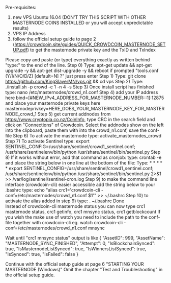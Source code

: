Pre-requisites:
1. new VPS Ubuntu 16.04 (DON'T TRY THIS SCRIPT WITH OTHER MASTERNODE COINS INSTALLED or you will accept unpredictable results)
2. VPS IP Address
3. follow the official setup guide to page 2 (https://crowdcoin.site/guides/QUICK_CROWDCOIN_MASTERNODE_SETUP.pdf)
to get the masternode private key and the TxID and TxIndex

Please copy and paste (or type) everything exactly as written behind "type:" to the end of the line.
Step 0) Type: apt-get update && apt-get upgrade -y && apt-get dist-upgrade -y && reboot
		if prompted "tools.conf (Y/I/N/O/D/Z) [default=N] ?" just press enter
Step 1) Type: git clone https://github.com/KingSlayerMN/vps.git && cd vps
Step 2) Type: ./install.sh -p crowd -c 1 -n 4 -s 
Step 3) Once install script has finished type: nano /etc/masternodes/crowd_n1.conf
Step 4) add your IP address here bind=[#NEW_IPv4_ADDRESS_FOR_MASTERNODE_NUMBER:::1]:12875 and place your masternode private keys here masternodeprivkey=HERE_GOES_YOUR_MASTERNODE_KEY_FOR_MASTERNODE_crowd_1
Step 5) get current addnodes from https://www.cryptopia.co.nz/CoinInfo, type CRC in the search field and click on "Connections" of Crowdcoin. 
		Select the addnodes show on the left into the clipboard, paste them with into the crowd_n1.conf, save the conf-file
Step 6) To activate the masternode type: activate_masternodes_crowd
Step 7) To activate Sentinel type: export SENTINEL_CONFIG=/usr/share/sentinel/crowd1_sentinel.conf; /usr/share/sentinelenv/bin/python /usr/share/sentinel/bin/sentinel.py
Step 8) If it works without error, add that command as cronjob: type: crontab -e and place the string below in one line at the bottom of the file:
		Type: * * * * * export SENTINEL_CONFIG=/usr/share/sentinel/crowd1_sentinel.conf; /usr/share/sentinelenv/bin/python /usr/share/sentinel/bin/sentinel.py 2>&1 >> /var/log/sentinel/sentinel-cron.log
Step 9) to make the command line interface (crowdcoin-cli) easier accessible add the string below to your .bashrc 
		type: echo "alias crc1='crowdcoin-cli -conf=/etc/masternodes/crowd_n1.conf $1'" >> ~/.bashrc
Step 10) to activate the alias added in step 9) type: . ~/.bashrc
Done  
Instead of crowdcoin-cli masternode status you can now type crc1 masternode status, crc1 getinfo, crc1 mnsync status, crc1 getblockcount
If you wish the make use of watch you need to include the path to the conf-file together with crowdcoin-cli
eg. watch crowdcoin-cli -conf=/etc/masternodes/crowd_n1.conf mnsync

Wait until "crc1 mnsync status" output is like 
{
  "AssetID": 999,
  "AssetName": "MASTERNODE_SYNC_FINISHED",
  "Attempt": 0,
  "IsBlockchainSynced": true,
  "IsMasternodeListSynced": true,
  "IsWinnersListSynced": true,
  "IsSynced": true,
  "IsFailed": false
}

Continue with the official setup guide at page 6 "STARTING YOUR MASTERNODE (Windows)"
Omit the chapter "Test and Troubleshooting" in the official setup guide.